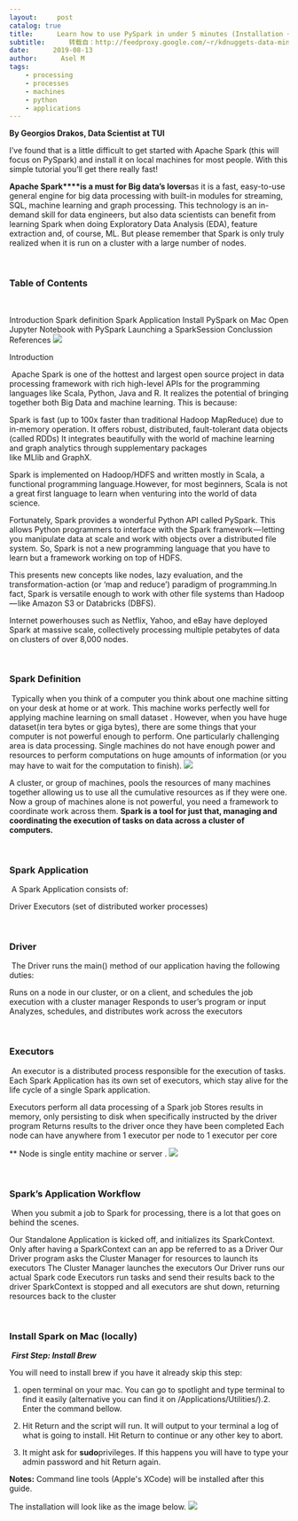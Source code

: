 ```yaml
---
layout:     post
catalog: true
title:      Learn how to use PySpark in under 5 minutes (Installation + Tutorial)
subtitle:      转载自：http://feedproxy.google.com/~r/kdnuggets-data-mining-analytics/~3/Pt8wLoQaPRk/learn-pyspark-installation-tutorial.html
date:      2019-08-13
author:      Asel M
tags:
    - processing
    - processes
    - machines
    - python
    - applications
---
```


**By Georgios Drakos, Data Scientist at TUI**

I’ve found that is a little difficult to get started with Apache Spark (this will focus on PySpark) and install it on local machines for most people. With this simple tutorial you’ll get there really fast!

**Apache Spark****is a must for Big data’s lovers**as it is a fast, easy-to-use general engine for big data processing with built-in modules for streaming, SQL, machine learning and graph processing. This technology is an in-demand skill for data engineers, but also data scientists can benefit from learning Spark when doing Exploratory Data Analysis (EDA), feature extraction and, of course, ML. But please remember that Spark is only truly realized when it is run on a cluster with a large number of nodes.

 

### Table of Contents

 

Introduction
Spark definition
Spark Application
Install PySpark on Mac
Open Jupyter Notebook with PySpark
Launching a SparkSession
Conclussion
References
![](https://i.ibb.co/khdsHrP/11.png)


Introduction
 

 Apache Spark is one of the hottest and largest open source project in data processing framework with rich high-level APIs for the programming languages like Scala, Python, Java and R. It realizes the potential of bringing together both Big Data and machine learning. This is because:

Spark is fast (up to 100x faster than traditional Hadoop MapReduce) due to in-memory operation.
It offers robust, distributed, fault-tolerant data objects (called RDDs)
It integrates beautifully with the world of machine learning and graph analytics through supplementary packages like MLlib and GraphX.

Spark is implemented on Hadoop/HDFS and written mostly in Scala, a functional programming language.However, for most beginners, Scala is not a great first language to learn when venturing into the world of data science.

Fortunately, Spark provides a wonderful Python API called PySpark. This allows Python programmers to interface with the Spark framework — letting you manipulate data at scale and work with objects over a distributed file system. So, Spark is not a new programming language that you have to learn but a framework working on top of HDFS.

This presents new concepts like nodes, lazy evaluation, and the transformation-action (or ‘map and reduce’) paradigm of programming.In fact, Spark is versatile enough to work with other file systems than Hadoop — like Amazon S3 or Databricks (DBFS).

Internet powerhouses such as Netflix, Yahoo, and eBay have deployed Spark at massive scale, collectively processing multiple petabytes of data on clusters of over 8,000 nodes.

 

### Spark Definition

 Typically when you think of a computer you think about one machine sitting on your desk at home or at work. This machine works perfectly well for applying machine learning on small dataset . However, when you have huge dataset(in tera bytes or giga bytes), there are some things that your computer is not powerful enough to perform. One particularly challenging area is data processing. Single machines do not have enough power and resources to perform computations on huge amounts of information (or you may have to wait for the computation to finish).
![](https://i.ibb.co/jr1zzRY/1-nr-JHTt-QND3a-Zf-TEyd7-Prqg.png)


A cluster, or group of machines, pools the resources of many machines together allowing us to use all the cumulative resources as if they were one. Now a group of machines alone is not powerful, you need a framework to coordinate work across them. **Spark is a tool for just that, managing and coordinating the execution of tasks on data across a cluster of computers.**

 

### Spark Application

 A Spark Application consists of:

Driver
Executors (set of distributed worker processes)

 

### Driver

 The Driver runs the main() method of our application having the following duties:

Runs on a node in our cluster, or on a client, and schedules the job execution with a cluster manager
Responds to user’s program or input
Analyzes, schedules, and distributes work across the executors

 

### Executors

 An executor is a distributed process responsible for the execution of tasks. Each Spark Application has its own set of executors, which stay alive for the life cycle of a single Spark application.

Executors perform all data processing of a Spark job
Stores results in memory, only persisting to disk when specifically instructed by the driver program
Returns results to the driver once they have been completed
Each node can have anywhere from 1 executor per node to 1 executor per core

** Node is single entity machine or server .
![](https://i.ibb.co/Qr97zrS/1-GZG2aog-NS8-Jg14j-OM2rjm-Q.png)


 

### Spark’s Application Workflow

 When you submit a job to Spark for processing, there is a lot that goes on behind the scenes.

Our Standalone Application is kicked off, and initializes its SparkContext. Only after having a SparkContext can an app be referred to as a Driver
Our Driver program asks the Cluster Manager for resources to launch its executors
The Cluster Manager launches the executors
Our Driver runs our actual Spark code
Executors run tasks and send their results back to the driver
SparkContext is stopped and all executors are shut down, returning resources back to the cluster

 

### Install Spark on Mac (locally)

 ***First Step: Install Brew***

You will need to install brew if you have it already skip this step:

1. open terminal on your mac. You can go to spotlight and type terminal to find it easily (alternative you can find it on /Applications/Utilities/).2. Enter the command bellow.



3. Hit Return and the script will run. It will output to your terminal a log of what is going to install. Hit Return to continue or any other key to abort.

4. It might ask for **sudo**privileges. If this happens you will have to type your admin password and hit Return again.

**Notes:** Command line tools (Apple's XCode) will be installed after this guide.

The installation will look like as the image below.
![](https://i.ibb.co/P4k7Z3d/Homebrew-1.png)

